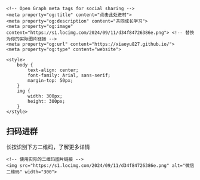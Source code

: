 <html lang="en">
<head>
    <meta charset="UTF-8">
    <meta name="viewport" content="width=device-width, initial-scale=1.0">
    <title>扫码进群</title>

    <!-- Open Graph meta tags for social sharing -->
    <meta property="og:title" content="点击此处进村">
    <meta property="og:description" content="共同成长学习">
    <meta property="og:image" content="https://s1.locimg.com/2024/09/11/d34f84726386e.png"> <!-- 替换为你的实际图片链接 -->
    <meta property="og:url" content="https://xiaoyu827.github.io/">
    <meta property="og:type" content="website">
<link rel="stylesheet" href="styles.css">

    
    <style>
        body {
            text-align: center;
            font-family: Arial, sans-serif;
            margin-top: 50px;
        }
        img {
            width: 300px;
            height: 300px;
        }
    </style>
</head>
<body>
    <h2>扫码进群</h2>
    <p>长按识别下方二维码，了解更多详情</p>

  
    <!-- 使用实际的二维码图片链接 -->
    <img src="https://s1.locimg.com/2024/09/11/d34f84726386e.png" alt="微信二维码" width="300">
</body>
</html>

